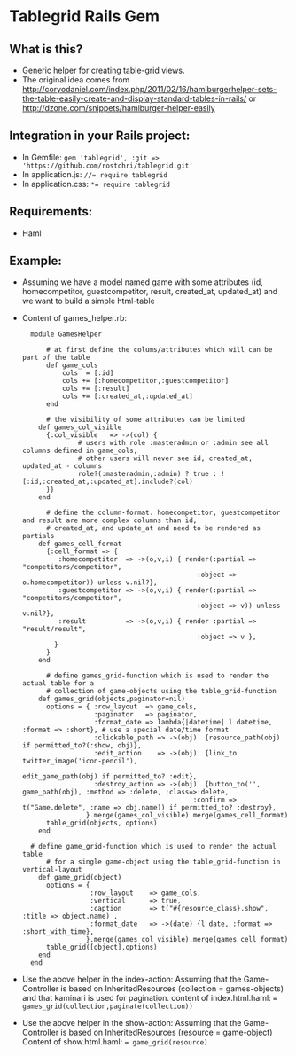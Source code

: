 # Tablegrid Rails Gem

## What is this?
* Generic helper for creating table-grid views. 
* The original idea comes from http://coryodaniel.com/index.php/2011/02/16/hamlburgerhelper-sets-the-table-easily-create-and-display-standard-tables-in-rails/ or http://dzone.com/snippets/hamlburger-helper-easily

## Integration in your Rails project: 
* In Gemfile: `gem 'tablegrid', :git => 'https://github.com/rostchri/tablegrid.git'`
* In application.js: `//= require tablegrid`
* In application.css: `*= require tablegrid`

## Requirements:
* Haml

## Example:
* Assuming we have a model named game with some attributes (id, homecompetitor, guestcompetitor, result, created_at, updated_at) and we want to build a simple html-table
* Content of games_helper.rb:

		module GamesHelper
		
			# at first define the colums/attributes which will can be part of the table
			def game_cols
				cols  = [:id]
				cols += [:homecompetitor,:guestcompetitor]
				cols += [:result]
				cols += [:created_at,:updated_at]
			end
  
			# the visibility of some attributes can be limited
		  def games_col_visible
		    {:col_visible   => ->(col) { 
					# users with role :masteradmin or :admin see all columns defined in game_cols, 
					# other users will never see id, created_at, updated_at - columns
					role?(:masteradmin,:admin) ? true : ![:id,:created_at,:updated_at].include?(col) 
		    }}
		  end
  
			# define the column-format. homecompetitor, guestcompetitor and result are more complex columns than id, 
			# created_at, and update_at and need to be rendered as partials
		  def games_cell_format
		    {:cell_format => {
		       :homecompetitor  => ->(o,v,i) { render(:partial => "competitors/competitor",  
                                                  :object => o.homecompetitor)) unless v.nil?},
		       :guestcompetitor => ->(o,v,i) { render(:partial => "competitors/competitor",  
                                                  :object => v)) unless v.nil?},
		       :result          => ->(o,v,i) { render :partial => "result/result", 
                                                  :object => v },
		      }
		    }
		  end
  
			# define games_grid-function which is used to render the actual table for a 
			# collection of game-objects using the table_grid-function
		  def games_grid(objects,paginator=nil)
		    options = { :row_layout  => game_cols,
		                :paginator   => paginator,
		                :format_date => lambda{|datetime| l datetime, :format => :short}, # use a special date/time format
		                :clickable_path => ->(obj)  {resource_path(obj) if permitted_to?(:show, obj)},
		                :edit_action    => ->(obj)  {link_to twitter_image('icon-pencil'), 
                                                         edit_game_path(obj) if permitted_to? :edit},
		                :destroy_action => ->(obj)  {button_to('', game_path(obj), :method => :delete, :class=>:delete, 
                                                 :confirm => t("Game.delete", :name => obj.name)) if permitted_to? :destroy},
		              }.merge(games_col_visible).merge(games_cell_format)
		    table_grid(objects, options)
		  end
  
  		# define game_grid-function which is used to render the actual table 
			# for a single game-object using the table_grid-function in vertical-layout
		  def game_grid(object)
		    options = {
		               :row_layout    => game_cols,
		               :vertical      => true, 
		               :caption       => t("#{resource_class}.show", :title => object.name) ,
		               :format_date   => ->(date) {l date, :format => :short_with_time},
		              }.merge(games_col_visible).merge(games_cell_format)
		    table_grid([object],options)
		  end
		end
* Use the above helper in the index-action:
	Assuming that the Game-Controller is based on InheritedResources (collection = games-objects) and that kaminari is used for pagination.
	content of index.html.haml: `= games_grid(collection,paginate(collection))`
* Use the above helper in the show-action:
	Assuming that the Game-Controller is based on InheritedResources (resource = game-object)
	Content of show.html.haml: `= game_grid(resource)`